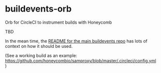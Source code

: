 # buildevents-orb
Orb for CircleCI to instrument builds with Honeycomb

TBD

In the mean time, the [README for the main buildevents repo](https://github.com/honeycombio/buildevents) has lots of context on how it should be used.

(See a working build as an example: https://github.com/honeycombio/samproxy/blob/master/.circleci/config.yml)


